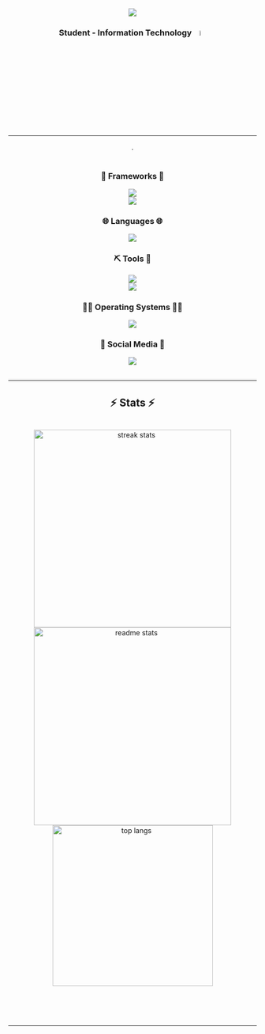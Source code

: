 <h1 align="center">
    <img src="https://readme-typing-svg.herokuapp.com?font=Kanit&size=35&center=true&vCenter=true&width=800&height=100&duration=4000&lines=Hi+there!+%F0%9F%91%8B;I'm+Thanwa%2C+Pongsakorn+Thongrak!;" /> 
    </h1>
<h3 align="center">Student - Information Technology <img src="https://media.tenor.com/uUNcnHwYJQEAAAAj/running-pikachu-transparent-snivee.gif" height="5%" width="5%"/> </h3> 

 <hr>
 <div align="center">
     <div align="center">.</div>
  <br>
     

</div>
<div align="center">
    <h3>🚀 Frameworks 🚀</h3>
    <img src="https://skillicons.dev/icons?i=react,vite,nextjs,nodejs,express,laravel,flask"  /> <br>
    <img src="https://skillicons.dev/icons?i=bootstrap,materialui,tailwind,threejs"/> <br>
    <h3>🌐 Languages 🌐</h3>
    <img src="https://skillicons.dev/icons?i=html,css,php,py,js,ts,c,cs,"/> <br>
    <h3>⛏️ Tools 🔨</h3>
    <img src="https://skillicons.dev/icons?i=bash,blender,bun,docker,figma,firebase,git,github,vscode" /><br>
    <img src="https://skillicons.dev/icons?i=gmail,mysql,npm,ps,ai,postman,pr,vercel,arduino,pycharm"/>
    <h3>🧑‍💻 Operating Systems 🧑‍💻</h3>
    <img src="https://skillicons.dev/icons?i=windows,kali,linux,ubuntu,apple" /><br>
    <h3>🛜 Social Media 🛜</h3>
    <img src="https://skillicons.dev/icons?i=instagram,discord,twitter" /><br>
</div>

<br/>

<hr/>

<h2 align="center">⚡ Stats ⚡</h2>
<br>
<table align="center" border="0">
<div align=center>
  <img width=400 src="https://github-readme-streak-stats-salesp07.vercel.app/?user=decemberlnwza007&count_private=true&theme=react&border_radius=20" alt="streak stats"/>
  <img width=400 src="https://github-readme-stats-salesp07.vercel.app/api?username=decemberlnwza007&count_private=true&show_icons=true&theme=react&rank_icon=github&border_radius=20" alt="readme stats" />
  <br/>
  <img width=325 align="center" src="https://github-readme-stats-salesp07.vercel.app/api/top-langs/?username=decemberlnwza007&hide=HTML&langs_count=8&layout=compact&theme=react&border_radius=20&size_weight=0.5&count_weight=0.5&exclude_repo=github-readme-stats" alt="top langs" />
</div>
</table>

<br/><br/>

<hr/>

<br/>

<br/>

